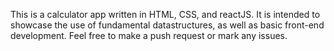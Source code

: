 This is a calculator app written in HTML, CSS, and reactJS. It is intended to 
showcase the use of fundamental datastructures, as well as basic front-end
development. Feel free to make a push request or mark any issues. 